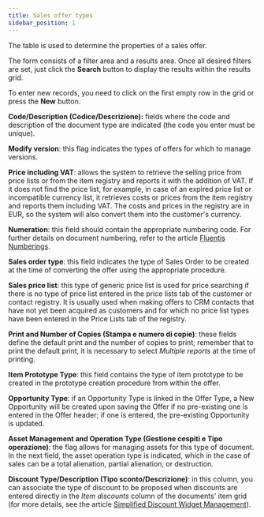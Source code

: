 ```yaml
---
title: Sales offer types
sidebar_position: 1
---
```


The table is used to determine the properties of a sales offer.

The form consists of a filter area and a results area. Once all desired filters are set, just click the **Search** button to display the results within the results grid.

To enter new records, you need to click on the first empty row in the grid or press the **New** button.

**Code/Description (Codice/Descrizione):** fields where the code and description of the document type are indicated (the code you enter must be unique).

**Modify version**: this flag indicates the types of offers for which to manage versions.

**Price including VAT**: allows the system to retrieve the selling price from price lists or from the item registry and reports it with the addition of VAT. If it does not find the price list, for example, in case of an expired price list or incompatible currency list, it retrieves costs or prices from the item registry and reports them including VAT. The costs and prices in the registry are in EUR, so the system will also convert them into the customer's currency.

**Numeration**: this field should contain the appropriate numbering code. For further details on document numbering, refer to the article [Fluentis Numberings](/docs/configurations/tables/fluentis-numerations).

**Sales order type**: this field indicates the type of Sales Order to be created at the time of converting the offer using the appropriate procedure.

**Sales price list**: this type of generic price list is used for price searching if there is no type of price list entered in the price lists tab of the customer or contact registry. It is usually used when making offers to CRM contacts that have not yet been acquired as customers and for which no price list types have been entered in the Price Lists tab of the registry.

**Print and Number of Copies (Stampa e numero di copie)**: these fields define the default print and the number of copies to print; remember that to print the default print, it is necessary to select *Multiple reports* at the time of printing.

**Item Prototype Type**: this field contains the type of item prototype to be created in the prototype creation procedure from within the offer.

**Opportunity Type**: if an Opportunity Type is linked in the Offer Type, a New Opportunity will be created upon saving the Offer if no pre-existing one is entered in the Offer header; if one is entered, the pre-existing Opportunity is updated.

**Asset Management and Operation Type (Gestione cespiti e Tipo operazione)**: the flag allows for managing assets for this type of document. In the next field, the asset operation type is indicated, which in the case of sales can be a total alienation, partial alienation, or destruction.

**Discount Type/Description (Tipo sconto/Descrizione)**: in this column, you can associate the type of discount to be proposed when discounts are entered directly in the *Item discounts* column of the documents' item grid (for more details, see the article [Simplified Discount Widget Management](/docs/sales/sales-flow/discount-widget)).